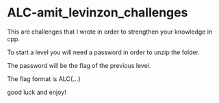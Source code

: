 # ALC-amit_levinzon_challenges
This are challenges that I wrote in order to strengthen your knowledge in cpp.

To start a level you will need a password in order to unzip the folder.

The password will be the flag of the previous level.

The flag format is ALC{...}

good luck and enjoy!
